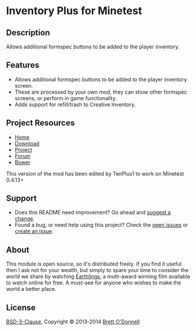 # Inventory Plus for Minetest

## Description

Allows additional formspec buttons to be added to the player inventory.


## Features

- Allows additional formspec buttons to be added to the player inventory screen.
- These are processed by your own mod, they can show other formspec screens, or perform in game functionality.
- Adds support for refill/trash to Creative Inventory.


## Project Resources

* [Home](http://cornernote.github.io/minetest-inventory_plus/)
* [Download](https://github.com/cornernote/minetest-inventory_plus/archive/master.zip)
* [Project](https://github.com/cornernote/minetest-inventory_plus)
* [Forum](http://forum.minetest.net/viewtopic.php?t=6204)
* [Bower](https://minetest-bower.herokuapp.com/mods/inventory_plus)

This version of the mod has been edited by TenPlus1 to work on Minetest 0.4.13+

## Support

- Does this README need improvement?  Go ahead and [suggest a change](https://github.com/cornernote/minetest-inventory_plus/edit/master/README.md).
- Found a bug, or need help using this project?  Check the [open issues](https://github.com/cornernote/minetest-inventory_plus/issues) or [create an issue](https://github.com/cornernote/minetest-inventory_plus/issues/new).


## About

This module is open source, so it's distributed freely. If you find it useful then I ask not for your wealth, but simply to spare your time to consider the world we share by watching [Earthlings](http://earthlings.com/), a multi-award winning film available to watch online for free. A must-see for anyone who wishes to make the world a better place.


## License

[BSD-3-Clause](https://raw.github.com/cornernote/minetest-inventory_plus/master/LICENSE), Copyright © 2013-2014 [Brett O'Donnell](http://cornernote.github.io/)

